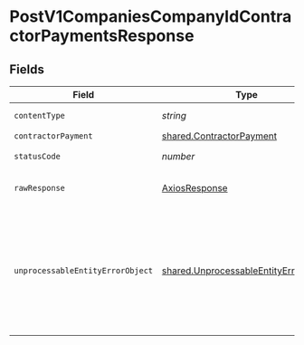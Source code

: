 # PostV1CompaniesCompanyIdContractorPaymentsResponse


## Fields

| Field                                                                                                                                                                                                                                                                                             | Type                                                                                                                                                                                                                                                                                              | Required                                                                                                                                                                                                                                                                                          | Description                                                                                                                                                                                                                                                                                       |
| ------------------------------------------------------------------------------------------------------------------------------------------------------------------------------------------------------------------------------------------------------------------------------------------------- | ------------------------------------------------------------------------------------------------------------------------------------------------------------------------------------------------------------------------------------------------------------------------------------------------- | ------------------------------------------------------------------------------------------------------------------------------------------------------------------------------------------------------------------------------------------------------------------------------------------------- | ------------------------------------------------------------------------------------------------------------------------------------------------------------------------------------------------------------------------------------------------------------------------------------------------- |
| `contentType`                                                                                                                                                                                                                                                                                     | *string*                                                                                                                                                                                                                                                                                          | :heavy_check_mark:                                                                                                                                                                                                                                                                                | HTTP response content type for this operation                                                                                                                                                                                                                                                     |
| `contractorPayment`                                                                                                                                                                                                                                                                               | [shared.ContractorPayment](../../models/shared/contractorpayment.md)                                                                                                                                                                                                                              | :heavy_minus_sign:                                                                                                                                                                                                                                                                                | Example response                                                                                                                                                                                                                                                                                  |
| `statusCode`                                                                                                                                                                                                                                                                                      | *number*                                                                                                                                                                                                                                                                                          | :heavy_check_mark:                                                                                                                                                                                                                                                                                | HTTP response status code for this operation                                                                                                                                                                                                                                                      |
| `rawResponse`                                                                                                                                                                                                                                                                                     | [AxiosResponse](https://axios-http.com/docs/res_schema)                                                                                                                                                                                                                                           | :heavy_minus_sign:                                                                                                                                                                                                                                                                                | Raw HTTP response; suitable for custom response parsing                                                                                                                                                                                                                                           |
| `unprocessableEntityErrorObject`                                                                                                                                                                                                                                                                  | [shared.UnprocessableEntityErrorObject](../../models/shared/unprocessableentityerrorobject.md)                                                                                                                                                                                                    | :heavy_minus_sign:                                                                                                                                                                                                                                                                                | Unprocessable Entity <br/>  <br/>This may happen when the body of your request contains errors such as `invalid_attribute_value`, or the request fails due to an `invalid_operation`. See the [Errors Categories](https://docs.gusto.com/embedded-payroll/docs/error-categories) guide for more details.<br/> |